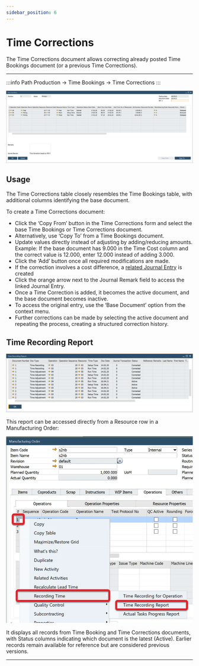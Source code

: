 ```yaml
---
sidebar_position: 6
---
```


# Time Corrections

The Time Corrections document allows correcting already posted Time Bookings document (or a previous Time Corrections).

---

:::info Path
    Production → Time Bookings → Time Corrections
:::

![Time Corrections](./media/time-corrections/time-corrections.webp)

## Usage

The Time Corrections table closely resembles the Time Bookings table, with additional columns identifying the base document.

To create a Time Corrections document:

- Click the ‘Copy From’ button in the Time Corrections form and select the base Time Bookings or Time Corrections document.
- Alternatively, use ‘Copy To’ from a Time Bookings document.
- Update values directly instead of adjusting by adding/reducing amounts. Example: If the base document has 9.000 in the Time Cost column and the correct value is 12.000, enter 12.000 instead of adding 3.000.
- Click the ‘Add’ button once all required modifications are made.
- If the correction involves a cost difference, a [related Journal Entry](time-booking-related-journal-entries.md) is created
- Click the orange arrow next to the Journal Remark field to access the linked Journal Entry.
- Once a Time Correction is added, it becomes the active document, and the base document becomes inactive.
- To access the original entry, use the ‘Base Document’ option from the context menu.
- Further corrections can be made by selecting the active document and repeating the process, creating a structured correction history.

## Time Recording Report

![Time Recording Report](./media/time-corrections/time-recording-report.webp)

This report can be accessed directly from a Resource row in a Manufacturing Order:

![Time Recording Report](./media/time-corrections/time-recording-report-context-menu.webp)

It displays all records from Time Booking and Time Corrections documents, with Status columns indicating which document is the latest (Active). Earlier records remain available for reference but are considered previous versions.

---
